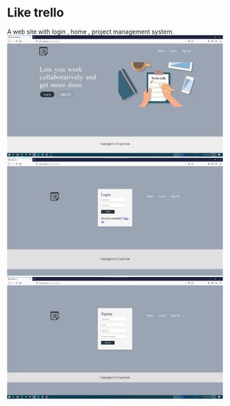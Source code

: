 # Like trello
A web site with login , home , project management system.
<img src="./2.jpg">
<img src="./1.jpg">
<img src="./3.jpg">
